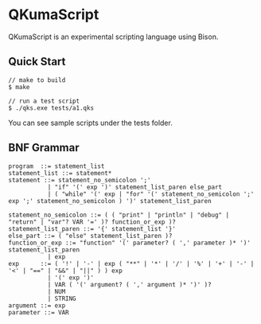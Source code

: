 # QKumaScript

QKumaScript is an experimental scripting language using Bison.

## Quick Start

```console
// make to build
$ make

// run a test script
$ ./qks.exe tests/a1.qks
```

You can see sample scripts under the tests folder.

## BNF Grammar

```EBNF
program  ::= statement_list
statement_list ::= statement*
statement ::= statement_no_semicolon ';'
           | "if" '(' exp ')' statement_list_paren else_part
           | ( "while" '(' exp | "for" '(' statement_no_semicolon ';' exp ';' statement_no_semicolon ) ')' statement_list_paren

statement_no_semicolon ::= ( ( "print" | "println" | "debug" | "return" | "var"? VAR '=' )? function_or_exp )?
statement_list_paren ::= '{' statement_list '}'
else_part ::= ( "else" statement_list_paren )?
function_or_exp ::= "function" '(' parameter? ( ',' parameter )* ')' statement_list_paren
           | exp
exp      ::= ( '!' | '-' | exp ( "**" | '*' | '/' | '%' | '+' | '-' | '<' | "==" | "&&" | "||" ) ) exp
           | '(' exp ')'
           | VAR ( '(' argument? ( ',' argument )* ')' )?
           | NUM
           | STRING
argument ::= exp
parameter ::= VAR
```
